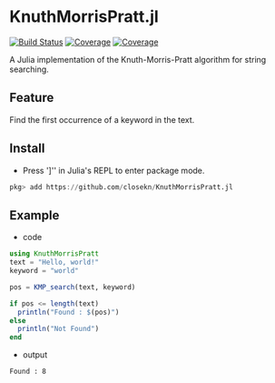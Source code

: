 # KnuthMorrisPratt.jl

[![Build Status](https://travis-ci.com/closekn/KnuthMorrisPratt.jl.svg?branch=master)](https://travis-ci.com/closekn/KnuthMorrisPratt.jl)
[![Coverage](https://codecov.io/gh/closekn/KnuthMorrisPratt.jl/branch/master/graph/badge.svg)](https://codecov.io/gh/closekn/KnuthMorrisPratt.jl)
[![Coverage](https://coveralls.io/repos/github/closekn/KnuthMorrisPratt.jl/badge.svg?branch=master)](https://coveralls.io/github/closekn/KnuthMorrisPratt.jl?branch=master)

A Julia implementation of the Knuth-Morris-Pratt algorithm for string searching.

## Feature

Find the first occurrence of a keyword in the text.

## Install

- Press ']'' in Julia's REPL to enter package mode.

```julia
pkg> add https://github.com/closekn/KnuthMorrisPratt.jl
```

## Example

- code

```julia
using KnuthMorrisPratt
text = "Hello, world!"
keyword = "world"

pos = KMP_search(text, keyword)

if pos <= length(text)
  println("Found : $(pos)")
else
  println("Not Found")
end
```

- output

```shell
Found : 8
```
